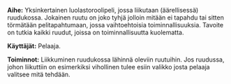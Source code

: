 **Aihe:** Yksinkertainen luolastoroolipeli, jossa liikutaan (äärellisessä) ruudukossa. Jokainen ruutu on joko tyhjä jolloin mitään ei tapahdu tai sitten törmätään pelitapahtumaan, jossa vaihtoehtoisia toiminnallisuuksia. Tavoite on tutkia kaikki ruudut, joissa on toiminnallisuutta kuolematta. 

**Käyttäjät:** Pelaaja.

**Toiminnot:** Liikkuminen ruudukossa lähinnä oleviin ruutuihin. Jos ruudussa, johon liikuttiin on esimerkiksi vihollinen tulee esiin valikko josta pelaaja valitsee mitä tehdään.
